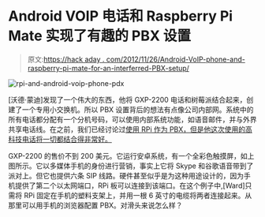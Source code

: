 # Android VOIP 电话和 Raspberry Pi Mate 实现了有趣的 PBX 设置

> 原文:[https://hack aday . com/2012/11/26/Android-VoIP-phone-and-raspberry-pi-mate-for-an-interferred-PBX-setup/](https://hackaday.com/2012/11/26/android-voip-phone-and-raspberry-pi-mate-for-an-intriguing-pbx-setup/)

![](../Images/3954f8e237a4fca47eca73c0d1566477.png "rpi-and-android-voip-phone-pdx")

[沃德·蒙迪]发现了一个伟大的东西，他将 GXP-2200 电话和树莓派结合起来，创建了一个专用小交换机。所以 PBX 设置背后的想法有点像公司内部网。系统中的所有电话都分配有一个分机号码，可以使用内部系统功能，如语音邮件，并与外界共享电话线。在之前，我们已经讨论过[使用 RPi 作为 PBX，但是他这次使用的高科技电话将一切都结合得非常好。](http://hackaday.com/2012/08/22/building-a-pbx-setup-around-the-raspberry-pi/)

GXP-2200 的售价不到 200 美元。它运行安卓系统，有一个全彩色触摸屏，如上图所示。它以多媒体手机的身份进行营销，事实上它将 Skype 和谷歌语音带到了派对上。但它也提供六条 SIP 线路。硬件甚至似乎是为这种用途设计的，因为手机提供了第二个以太网端口，RPi 板可以连接到该端口。在这个例子中,[Ward]只需将 RPi 固定在手机的塑料支架上，并用一根 6 英寸的电缆将两者连接起来。从那里可以用手机的浏览器配置 PBX。对滑头来说怎么样？